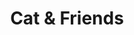 ---
title: Cat & Friends
picture: catFriends.jpg
viewer_title: Cat & Friends
thumbnail: catFriends_t.jpg
alt: Cat & Friends
medium: Pencil
width: 11"
height: 8.5"
---